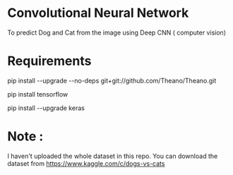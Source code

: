 # Convolutional Neural Network
To predict Dog and Cat from the image using Deep CNN ( computer vision)

# Requirements 
pip install --upgrade --no-deps git+git://github.com/Theano/Theano.git

pip install tensorflow

pip install --upgrade keras

# Note :
I haven't uploaded the whole dataset in this repo.
You can download the dataset from https://www.kaggle.com/c/dogs-vs-cats
